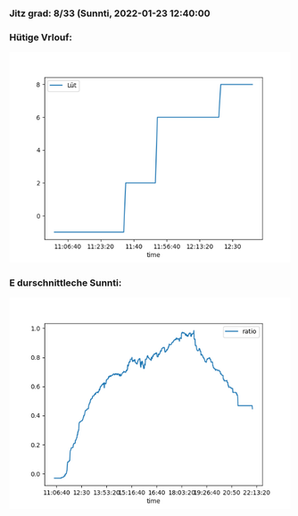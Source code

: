 ### Jitz grad: 8/33 (Sunnti, 2022-01-23 12:40:00

### Hütige Vrlouf:
![Graph](Today.png)

### E durschnittleche Sunnti:
![Graph](Sunnti.png)